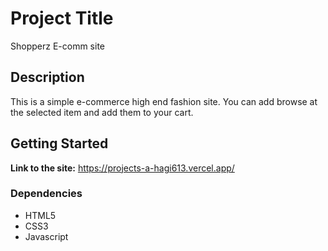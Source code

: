 # Project Title

Shopperz E-comm site

## Description

This is a simple e-commerce high end fashion site. You can add browse at the selected item and add them to your cart.

## Getting Started

**Link to the site:** https://projects-a-hagi613.vercel.app/

### Dependencies

- HTML5
- CSS3
- Javascript
